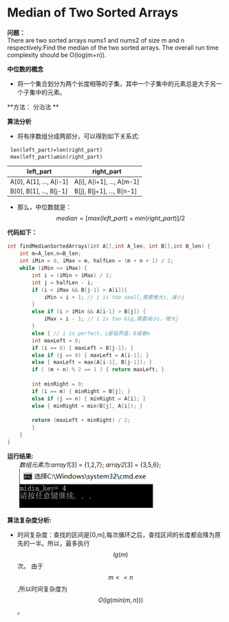# Median of Two Sorted Arrays
**问题：**  
There are two sorted arrays nums1 and nums2 of size m and n respectively.Find the median of the two sorted arrays. The overall run time complexity should be O(log(m+n)).
  
**中位数的概念**  
 * 将一个集合划分为两个长度相等的子集，其中一个子集中的元素总是大于另一个子集中的元素。

**方法： 分治法 **

**算法分析**  
 * 将有序数组分成两部分，可以得到如下关系式:
```
 len(left_part)=len(right_part)   
 max(left_part)≤min(right_part)
```

left_part | right_part
--- | ---
A[0], A[1], ..., A[i-1]  |  A[i], A[i+1], ..., A[m-1]
B[0], B[1], ..., B[j-1]  |  B[j], B[j+1], ..., B[n-1]

 * 那么，中位数就是：  
$$median=[max(left\_part)+min(right\_part)] / 2 $$  

**代码如下：**
```cpp
int findMedianSortedArrays(int A[],int A_len, int B[],int B_len) {
  	int m=A_len,n=B_len;
  	int iMin = 0, iMax = m, halfLen = (m + n + 1) / 2;
  	while (iMin <= iMax) {
  		int i = (iMin + iMax) / 2;
  		int j = halfLen - i;
  		if (i < iMax && B[j-1] > A[i]){
  			iMin = i + 1; // i is too small,需要增大i，减小j
  		}
  		else if (i > iMin && A[i-1] > B[j]) {
  			iMax = i - 1; // i is too big,需要减小i，增大j
  		}
  		else { // i is perfect，i是临界值，0或者m
  		int maxLeft = 0;
  		if (i == 0) { maxLeft = B[j-1]; }
  		else if (j == 0) { maxLeft = A[i-1]; }
  		else { maxLeft = max(A[i-1], B[j-1]); }
  		if ( (m + n) % 2 == 1 ) { return maxLeft; }
  
  		int minRight = 0;
  		if (i == m) { minRight = B[j]; }
  		else if (j == n) { minRight = A[i]; }
  		else { minRight = min(B[j], A[i]); }
  
  		return (maxLeft + minRight) / 2;
  		}
  	}
}
```	
**运行结果:**  
　　*数组元素为:array1*[3] = {1,2,7};  *array2*[3] = {3,5,6};  
　　![1-0](picture/1-0.png)

**算法复杂度分析:**  
 * 时间复杂度：查找的区间是[0,m],每次循环之后，查找区间的长度都会降为原先的一半。所以，最多执行$$lg(m)$$次。
由于$$ m<=n $$,所以时间复杂度为$$ O(lg(min(m,n))) $$。

 

